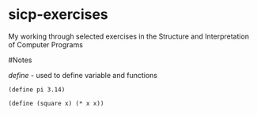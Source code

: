 sicp-exercises
==============

My working through selected exercises in the Structure and Interpretation of Computer Programs

#Notes

*define* - used to define variable and functions
```
(define pi 3.14)

(define (square x) (* x x))
```
